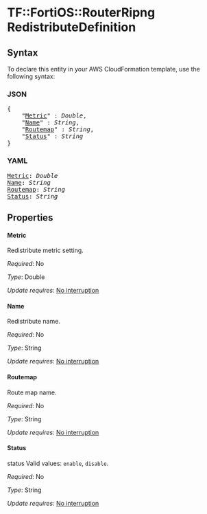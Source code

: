 # TF::FortiOS::RouterRipng RedistributeDefinition

## Syntax

To declare this entity in your AWS CloudFormation template, use the following syntax:

### JSON

<pre>
{
    "<a href="#metric" title="Metric">Metric</a>" : <i>Double</i>,
    "<a href="#name" title="Name">Name</a>" : <i>String</i>,
    "<a href="#routemap" title="Routemap">Routemap</a>" : <i>String</i>,
    "<a href="#status" title="Status">Status</a>" : <i>String</i>
}
</pre>

### YAML

<pre>
<a href="#metric" title="Metric">Metric</a>: <i>Double</i>
<a href="#name" title="Name">Name</a>: <i>String</i>
<a href="#routemap" title="Routemap">Routemap</a>: <i>String</i>
<a href="#status" title="Status">Status</a>: <i>String</i>
</pre>

## Properties

#### Metric

Redistribute metric setting.

_Required_: No

_Type_: Double

_Update requires_: [No interruption](https://docs.aws.amazon.com/AWSCloudFormation/latest/UserGuide/using-cfn-updating-stacks-update-behaviors.html#update-no-interrupt)

#### Name

Redistribute name.

_Required_: No

_Type_: String

_Update requires_: [No interruption](https://docs.aws.amazon.com/AWSCloudFormation/latest/UserGuide/using-cfn-updating-stacks-update-behaviors.html#update-no-interrupt)

#### Routemap

Route map name.

_Required_: No

_Type_: String

_Update requires_: [No interruption](https://docs.aws.amazon.com/AWSCloudFormation/latest/UserGuide/using-cfn-updating-stacks-update-behaviors.html#update-no-interrupt)

#### Status

status Valid values: `enable`, `disable`.

_Required_: No

_Type_: String

_Update requires_: [No interruption](https://docs.aws.amazon.com/AWSCloudFormation/latest/UserGuide/using-cfn-updating-stacks-update-behaviors.html#update-no-interrupt)

